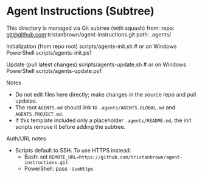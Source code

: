 # Agent Instructions (Subtree)

This directory is managed via Git subtree (with squash) from:
  repo: git@github.com:tristanbrown/agent-instructions.git
  path: .agents/

Initialization (from repo root)
    scripts/agents-init.sh
    # or on Windows PowerShell
    scripts/agents-init.ps1

Update (pull latest changes)
    scripts/agents-update.sh
    # or on Windows PowerShell
    scripts/agents-update.ps1

Notes
- Do not edit files here directly; make changes in the source repo and pull updates.
- The root `AGENTS.md` should link to `.agents/AGENTS.GLOBAL.md` and `AGENTS.PROJECT.md`.
- If this template included only a placeholder `.agents/README.md`, the init scripts remove it before adding the subtree.

Auth/URL notes
- Scripts default to SSH. To use HTTPS instead:
  - Bash: set `REMOTE_URL=https://github.com/tristanbrown/agent-instructions.git`
  - PowerShell: pass `-UseHttps`
